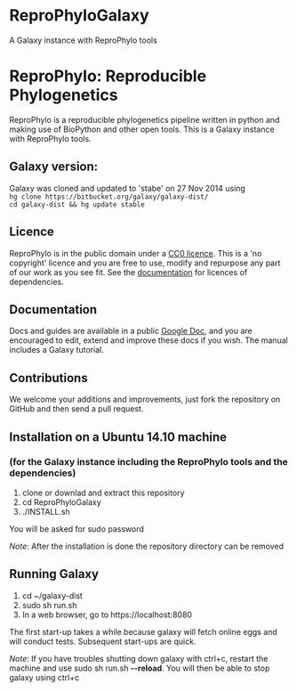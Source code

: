 ReproPhyloGalaxy
================

A Galaxy instance with ReproPhylo tools

# ReproPhylo: Reproducible Phylogenetics

ReproPhylo is a reproducible phylogenetics pipeline written in python and making use of BioPython and other open tools. This is a Galaxy instance with ReproPhylo tools.

## Galaxy version:
Galaxy was cloned and updated to 'stabe' on 27 Nov 2014 using  
`hg clone https://bitbucket.org/galaxy/galaxy-dist/`  
`cd galaxy-dist && hg update stable`
   
## Licence
ReproPhylo is in the public domain under a [CC0 licence](http://creativecommons.org/publicdomain/zero/1.0/). This is a 'no copyright' licence and you are free to use, modify and repurpose any part of our work as you see fit. See the [documentation](https://docs.google.com/document/d/1Q-8B0cvkZw2zMkuP0Af4zZ7FiAvBQPDdGbrLLMgtx_4/edit?usp=sharing) for licences of dependencies.

## Documentation
Docs and guides are available in a public [Google Doc](https://docs.google.com/document/d/1Q-8B0cvkZw2zMkuP0Af4zZ7FiAvBQPDdGbrLLMgtx_4/edit?usp=sharing), and you are encouraged to edit, extend and improve these docs if you wish. The manual includes a Galaxy tutorial.

## Contributions
We welcome your additions and improvements, just fork the repository on GitHub and then send a pull request.

## Installation on a Ubuntu 14.10 machine
### (for the Galaxy instance including the ReproPhylo tools and the dependencies)

1. clone or downlad and extract this repository
2. cd ReproPhyloGalaxy
3. ./INSTALL.sh  
  
You will be asked for sudo password

*Note*: After the installation is done the repository directory can be removed

## Running Galaxy

1. cd ~/galaxy-dist
2. sudo sh run.sh
3. In a web browser, go to https://localhost:8080
  
The first start-up takes a while because galaxy will fetch online eggs and will conduct tests. Subsequent start-ups are quick.  
  
*Note*: If you have troubles shutting down galaxy with ctrl+c, restart the machine and use sudo sh run.sh **--reload**. You will then be able to stop galaxy using ctrl+c
